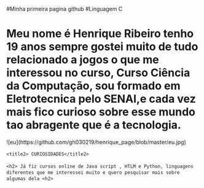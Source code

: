 #Minha primeira pagina github
#Linguagem C
<html lang="pt-br">
<head>
    <meta charset="UTF-8">
    <meta name="viewport" content="width=device-width, initial-scale=1.0">
    <meta http-equiv="X-UA-Compatible" content="ie=edge">
    <title>Um pouco sobre Henrique</title>
</head>
<body>
    <h1> Meu nome é Henrique Ribeiro tenho 19 anos sempre gostei muito de tudo relacionado a jogos o que me interessou no curso, Curso Ciência da Computação, sou formado em Eletrotecnica pelo SENAI,e cada vez mais fico curioso sobre esse mundo tao abragente que é a tecnologia.</h1>
    ![eu](https://github.com/gh030219/henrique_page/blob/master/eu.jpg)
   
    <title2> CURIOSIDADES</title2>
    
    <h2> Já fiz cursos online de Java script , HTLM e Python, linguagens diferentes que me interessei muito e quero pesquisar mais sobre algumas dela <h2>
</body>
</html>
